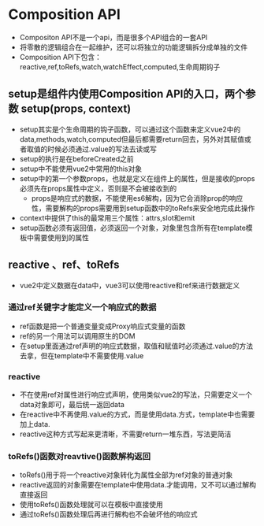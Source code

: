 # Composition API
  - Compositon API不是一个api，而是很多个API组合的一套API
  - 将零散的逻辑组合在一起维护，还可以将独立的功能逻辑拆分成单独的文件
  - Composition API下包含：reactive,ref,toRefs,watch,watchEffect,computed,生命周期钩子

## setup是组件内使用Composition API的入口，两个参数 setup(props, context) 
  - setup其实是个生命周期的钩子函数，可以通过这个函数来定义vue2中的data,methods,watch,computed但最后都需要return回去，另外对其赋值或者取值的时候必须通过.value的写法去读或写
  - setup的执行是在beforeCreated之前
  - setup中不能使用vue2中常用的this对象
  - setup中的第一个参数props，也就是定义在组件上的属性，但是接收的props必须先在props属性中定义，否则是不会被接收到的
    - props是响应式的数据，不能使用es6解构，因为它会消除prop的响应性，需要解构的props需要用到setup函数中的toRefs来安全地完成此操作
  - context中提供了this的最常用三个属性：attrs,slot和emit
  - setup函数必须有返回值，必须返回一个对象，对象里包含所有在template模板中需要使用到的属性

## reactive 、ref、toRefs
  - vue2中定义数据在data中，vue3可以使用reactive和ref来进行数据定义

### 通过ref关键字才能定义一个响应式的数据
  - ref函数是把一个普通变量变成Proxy响应式变量的函数
  - ref的另一个用法可以调用原生的DOM
  - 在setup里面通过ref声明的响应式数据，取值和赋值时必须通过.value的方法去拿，但在template中不需要使用.value

### reactive
  - 不在使用ref对属性进行响应式声明，使用类似vue2的写法，只需要定义一个data对象即可，最后统一返回data
  - 在reactive中不再使用.value的方式，而是使用data.方式，template中也需要加上data.
  - reactive这种方式写起来更清晰，不需要return一堆东西，写法更简洁

### toRefs()函数对reavtive()函数解构返回
  - toRefs()用于将一个reactive对象转化为属性全部为ref对象的普通对象
  - reactive返回的对象需要在template中使用data.才能调用，又不可以通过解构直接返回
  - 使用toRefs()函数处理就可以在模板中直接使用
  - 通过toRefs()函数处理后再进行解构也不会破坏他的响应式